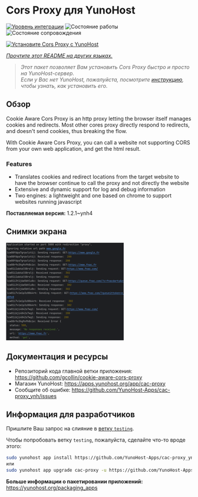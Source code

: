 <!--
Важно: этот README был автоматически сгенерирован <https://github.com/YunoHost/apps/tree/master/tools/readme_generator>
Он НЕ ДОЛЖЕН редактироваться вручную.
-->

# Cors Proxy для YunoHost

[![Уровень интеграции](https://dash.yunohost.org/integration/cac-proxy.svg)](https://ci-apps.yunohost.org/ci/apps/cac-proxy/) ![Состояние работы](https://ci-apps.yunohost.org/ci/badges/cac-proxy.status.svg) ![Состояние сопровождения](https://ci-apps.yunohost.org/ci/badges/cac-proxy.maintain.svg)

[![Установите Cors Proxy с YunoHost](https://install-app.yunohost.org/install-with-yunohost.svg)](https://install-app.yunohost.org/?app=cac-proxy)

*[Прочтите этот README на других языках.](./ALL_README.md)*

> *Этот пакет позволяет Вам установить Cors Proxy быстро и просто на YunoHost-сервер.*  
> *Если у Вас нет YunoHost, пожалуйста, посмотрите [инструкцию](https://yunohost.org/install), чтобы узнать, как установить его.*

## Обзор

Cookie Aware Cors Proxy is an http proxy letting the browser itself manages cookies and redirects.
Most other cores proxy directly respond to redirects, and doesn't send cookies, thus breaking the flow.

With Cookie Aware Cors Proxy, you can call a website not supporting CORS from your own web application, and get the html result.

### Features
- Translates cookies and redirect locations from the target website to have the browser continue to call the proxy and not directly the website 
- Extensive and dynamic support for log and debug information
- Two engines: a lightweight and one based on chrome to support websites running javascript


**Поставляемая версия:** 1.2.1~ynh4

## Снимки экрана

![Снимок экрана Cors Proxy](./doc/screenshots/fnac-logs.png)

## Документация и ресурсы

- Репозиторий кода главной ветки приложения: <https://github.com/gcollin/cookie-aware-cors-proxy>
- Магазин YunoHost: <https://apps.yunohost.org/app/cac-proxy>
- Сообщите об ошибке: <https://github.com/YunoHost-Apps/cac-proxy_ynh/issues>

## Информация для разработчиков

Пришлите Ваш запрос на слияние в [ветку `testing`](https://github.com/YunoHost-Apps/cac-proxy_ynh/tree/testing).

Чтобы попробовать ветку `testing`, пожалуйста, сделайте что-то вроде этого:

```bash
sudo yunohost app install https://github.com/YunoHost-Apps/cac-proxy_ynh/tree/testing --debug
или
sudo yunohost app upgrade cac-proxy -u https://github.com/YunoHost-Apps/cac-proxy_ynh/tree/testing --debug
```

**Больше информации о пакетировании приложений:** <https://yunohost.org/packaging_apps>
